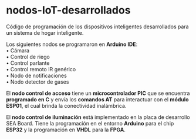 # nodos-IoT-desarrollados
Código de programación de los dispositivos inteligentes desarrollados para un sistema de hogar inteligente.

Los siguientes nodos se programaron en **Arduino IDE**:  
•	Cámara  
•	Control de riego  
•	Control parlante  
•	Control remoto IR genérico  
•	Nodo de notificaciones  
•	Nodo detector de gases  

El **nodo control de acceso** tiene un **microcontrolador PIC** que se encuentra **programado en C** y envía los **comandos AT** para interactuar con el **módulo ESP01**, el cual brinda la conectividad inalámbrica.

El **nodo control de iluminación** está implementado en la placa de desarrollo SEA Board. Tiene la programación en el entorno **Arduino** para el chip **ESP32** y la programación en **VHDL** para la **FPGA**.


